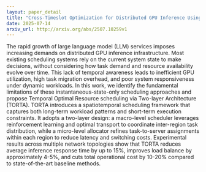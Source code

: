 ```yaml
---
layout: paper_detail
title: "Cross-Timeslot Optimization for Distributed GPU Inference Using Reinforcement Learning"
date: 2025-07-14
arxiv_url: http://arxiv.org/abs/2507.10259v1
---
```


The rapid growth of large language model (LLM) services imposes increasing demands on distributed GPU inference infrastructure. Most existing scheduling systems rely on the current system state to make decisions, without considering how task demand and resource availability evolve over time. This lack of temporal awareness leads to inefficient GPU utilization, high task migration overhead, and poor system responsiveness under dynamic workloads. In this work, we identify the fundamental limitations of these instantaneous-state-only scheduling approaches and propose Temporal Optimal Resource scheduling via Two-layer Architecture (TORTA). TORTA introduces a spatiotemporal scheduling framework that captures both long-term workload patterns and short-term execution constraints. It adopts a two-layer design: a macro-level scheduler leverages reinforcement learning and optimal transport to coordinate inter-region task distribution, while a micro-level allocator refines task-to-server assignments within each region to reduce latency and switching costs. Experimental results across multiple network topologies show that TORTA reduces average inference response time by up to 15\%, improves load balance by approximately 4-5\%, and cuts total operational cost by 10-20\% compared to state-of-the-art baseline methods.
